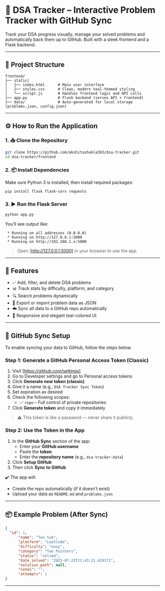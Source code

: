 # 🚀 DSA Tracker – Interactive Problem Tracker with GitHub Sync

Track your DSA progress visually, manage your solved problems and automatically back them up to GitHub. Built with a sleek frontend and a Flask backend.

---

## 📁 Project Structure

```
frontend/
├── static/
│   ├── index.html      # Main user interface
│   ├── styles.css      # Clean, modern teal-themed styling
│   └── script.js       # Handles frontend logic and API calls
├── app.py              # Flask backend (serves API + frontend)
├── data/               # Auto-generated for local storage (problems.json, config.json)
```

---

## ⚙️ How to Run the Application

### 1. 📥 Clone the Repository

```bash
git clone https://github.com/akshitashukla393/dsa-tracker.git
cd dsa-tracker/frontend
```

### 2. 📦 Install Dependencies

Make sure Python 3 is installed, then install required packages:

```bash
pip install flask flask-cors requests
```

### 3. ▶️ Run the Flask Server

```bash
python app.py
```

You’ll see output like:

```
 * Running on all addresses (0.0.0.0)
 * Running on http://127.0.0.1:5000
 * Running on http://192.168.1.x:5000
```

> Open [http://127.0.0.1:5000] in your browser to use the app.

---

## 🌟 Features

- ✅ Add, filter, and delete DSA problems
- 📊 Track stats by difficulty, platform, and category
- 🔍 Search problems dynamically
- 📁 Export or import problem data as JSON
- ☁️ Sync all data to a GitHub repo automatically
- 🎨 Responsive and elegant teal-colored UI

---

## 🔐 GitHub Sync Setup

To enable syncing your data to GitHub, follow the steps below.

### Step 1: Generate a GitHub Personal Access Token (Classic)

1. Visit [https://github.com/settings]
2. Go to Developer settings and go to Personal access tokens
2. Click **Generate new token (classic)**
3. Give it a name (e.g., `DSA Tracker Sync Token`)
4. Set expiration as desired
5. Check the following scopes:
   - ✅ `repo` – Full control of private repositories
6. Click **Generate token** and copy it immediately

> ⚠️ This token is like a password — never share it publicly.

### Step 2: Use the Token in the App

1. In the **GitHub Sync** section of the app:
   - Enter your **GitHub username**
   - Paste the **token**
   - Enter the **repository name** (e.g., `dsa-tracker-data`)
2. Click **Setup GitHub**
3. Then click **Sync to GitHub**

✔️ The app will:
- Create the repo automatically (if it doesn’t exist)
- Upload your data as `README.md` and `problems.json`

---

## 📦 Example Problem (After Sync)

```json
{
  "id": 1,
      "name": "Two Sum",
      "platform": "LeetCode",
      "difficulty": "easy",
      "category": "Two Pointers",
      "status": "solved",
      "date_solved": "2025-07-23T11:43:21.429173",
      "solution_path": null,
      "notes": "",
      "attempts": 1
}
```

---
